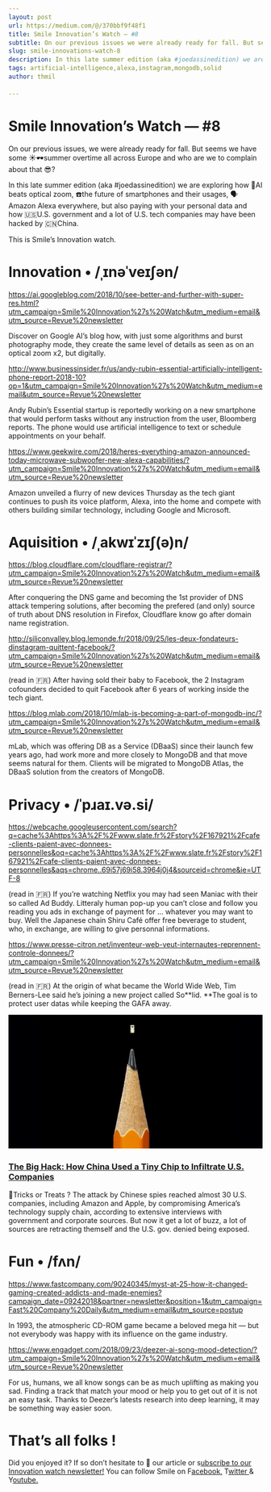 ```yaml
---
layout: post
url: https://medium.com/@/370bbf9f48f1
title: Smile Innovation’s Watch — #8
subtitle: On our previous issues we were already ready for fall. But seems we have some ☀️🕶summer overtime
slug: smile-innovations-watch-8
description: In this late summer edition (aka #joedassinedition) we are exploring how 🧠AI beats optical zoom, ☎️the future of smartphones and their usages, 🗣Amazon Alexa everywhere, but also paying with your per
tags: artificial-intelligence,alexa,instagram,mongodb,solid
author: thmil

---
```


# Smile Innovation’s Watch — #8

On our previous issues, we were already ready for fall. But seems we have some ☀️🕶summer overtime all across Europe and who are we to complain about that 😎?

In this late summer edition (aka #joedassinedition) we are exploring how 🧠AI beats optical zoom, ☎️the future of smartphones and their usages, 🗣Amazon Alexa everywhere, but also paying with your personal data and how 🇺🇸U.S. government and a lot of U.S. tech companies may have been hacked by 🇨🇳China.

This is Smile’s Innovation watch.

# Innovation • /ˌɪnəˈveɪʃən/

https://ai.googleblog.com/2018/10/see-better-and-further-with-super-res.html?utm_campaign=Smile%20Innovation%27s%20Watch&utm_medium=email&utm_source=Revue%20newsletter

Discover on Google AI’s blog how, with just some algorithms and burst photography mode, they create the same level of details as seen as on an optical zoom x2, but digitally.

http://www.businessinsider.fr/us/andy-rubin-essential-artificially-intelligent-phone-report-2018-10?op=1&utm_campaign=Smile%20Innovation%27s%20Watch&utm_medium=email&utm_source=Revue%20newsletter

Andy Rubin’s Essential startup is reportedly working on a new smartphone that would perform tasks without any instruction from the user, Bloomberg reports. The phone would use artificial intelligence to text or schedule appointments on your behalf.

https://www.geekwire.com/2018/heres-everything-amazon-announced-today-microwave-subwoofer-new-alexa-capabilities/?utm_campaign=Smile%20Innovation%27s%20Watch&utm_medium=email&utm_source=Revue%20newsletter

Amazon unveiled a flurry of new devices Thursday as the tech giant continues to push its voice platform, Alexa, into the home and compete with others building similar technology, including Google and Microsoft.

# Aquisition • /ˌakwɪˈzɪʃ(ə)n/

https://blog.cloudflare.com/cloudflare-registrar/?utm_campaign=Smile%20Innovation%27s%20Watch&utm_medium=email&utm_source=Revue%20newsletter

After conquering the DNS game and becoming the 1st provider of DNS attack tempering solutions, after becoming the prefered (and only) source of truth about DNS resolution in Firefox, Cloudflare know go after domain name registration.

http://siliconvalley.blog.lemonde.fr/2018/09/25/les-deux-fondateurs-dinstagram-quittent-facebook/?utm_campaign=Smile%20Innovation%27s%20Watch&utm_medium=email&utm_source=Revue%20newsletter

(read in 🇫🇷) After having sold their baby to Facebook, the 2 Instagram cofounders decided to quit Facebook after 6 years of working inside the tech giant.

https://blog.mlab.com/2018/10/mlab-is-becoming-a-part-of-mongodb-inc/?utm_campaign=Smile%20Innovation%27s%20Watch&utm_medium=email&utm_source=Revue%20newsletter

mLab, which was offering DB as a Service (DBaaS) since their launch few years ago, had work more and more closely to MongoDB and that move seems natural for them. Clients will be migrated to MongoDB Atlas, the DBaaS solution from the creators of MongoDB.

# Privacy • /ˈpɹaɪ.və.si/

https://webcache.googleusercontent.com/search?q=cache%3Ahttps%3A%2F%2Fwww.slate.fr%2Fstory%2F167921%2Fcafe-clients-paient-avec-donnees-personnelles&oq=cache%3Ahttps%3A%2F%2Fwww.slate.fr%2Fstory%2F167921%2Fcafe-clients-paient-avec-donnees-personnelles&aqs=chrome..69i57j69i58.3964j0j4&sourceid=chrome&ie=UTF-8

(read in 🇫🇷) If you’re watching Netflix you may had seen Maniac with their so called Ad Buddy. Litteraly human pop-up you can’t close and follow you reading you ads in exchange of payment for … whatever you may want to buy. Well the Japanese chain Shiru Café offer free beverage to student, who, in exchange, are willing to give personnal informations.

https://www.presse-citron.net/inventeur-web-veut-internautes-reprennent-controle-donnees/?utm_campaign=Smile%20Innovation%27s%20Watch&utm_medium=email&utm_source=Revue%20newsletter

(read in 🇫🇷) At the origin of what became the World Wide Web, Tim Berners-Lee said he’s joining a new project called So**lid. **The goal is to protect user datas while keeping the GAFA away.

![](/assets/images/posts/0*vLylbLCAwKjyUV9m)

### [**The Big Hack: How China Used a Tiny Chip to Infiltrate U.S. Companies**](https://www.bloomberg.com/news/features/2018-10-04/the-big-hack-how-china-used-a-tiny-chip-to-infiltrate-america-s-top-companies?utm_campaign=Smile%20Innovation%27s%20Watch&utm_medium=email&utm_source=Revue%20newsletter)

🎃Tricks or Treats ? The attack by Chinese spies reached almost 30 U.S. companies, including Amazon and Apple, by compromising America’s technology supply chain, according to extensive interviews with government and corporate sources. But now it get a lot of buzz, a lot of sources are retracting themself and the U.S. gov. denied being exposed.

# Fun • /fʌn/

https://www.fastcompany.com/90240345/myst-at-25-how-it-changed-gaming-created-addicts-and-made-enemies?campaign_date=09242018&partner=newsletter&position=1&utm_campaign=Fast%20Company%20Daily&utm_medium=email&utm_source=postup

In 1993, the atmospheric CD-ROM game became a beloved mega hit — but not everybody was happy with its influence on the game industry.

https://www.engadget.com/2018/09/23/deezer-ai-song-mood-detection/?utm_campaign=Smile%20Innovation%27s%20Watch&utm_medium=email&utm_source=Revue%20newsletter

For us, humans, we all know songs can be as much uplifting as making you sad. Finding a track that match your mood or help you to get out of it is not an easy task. Thanks to Deezer’s latests research into deep learning, it may be something way easier soon.

# That’s all folks !

Did you enjoyed it? If so don’t hesitate to 👏 our article or s[ubscribe to our Innovation watch newsletter!](https://www.getrevue.co/profile/smileinnovation)
You can follow Smile on F[acebook,](https://www.facebook.com/smileopensource) T[witter ](https://www.twitter.com/GroupeSmile)& Y[outube.](http://www.youtube.com/user/SmileOpenSource)


